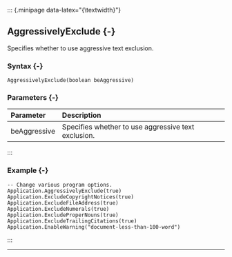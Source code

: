 ::: {.minipage data-latex="{\textwidth}"}
## AggressivelyExclude {-}

Specifies whether to use aggressive text exclusion.

### Syntax {-}

```{sql}
AggressivelyExclude(boolean beAggressive)
```

### Parameters {-}

**Parameter** | **Description**
| :-- | :-- |
beAggressive | Specifies whether to use aggressive text exclusion.
:::

### Example {-}

```{sql}
-- Change various program options.
Application.AggressivelyExclude(true)
Application.ExcludeCopyrightNotices(true)
Application.ExcludeFileAddress(true)
Application.ExcludeNumerals(true)
Application.ExcludeProperNouns(true)
Application.ExcludeTrailingCitations(true)
Application.EnableWarning("document-less-than-100-word")
```
:::

***
